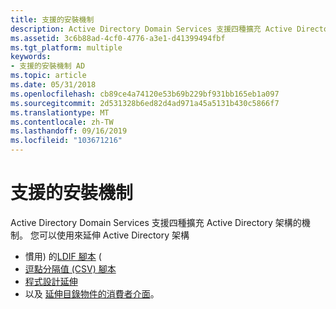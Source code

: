 ```yaml
---
title: 支援的安裝機制
description: Active Directory Domain Services 支援四種擴充 Active Directory 架構的機制。
ms.assetid: 3c6b88ad-4cf0-4776-a3e1-d41399494fbf
ms.tgt_platform: multiple
keywords:
- 支援的安裝機制 AD
ms.topic: article
ms.date: 05/31/2018
ms.openlocfilehash: cb89ce4a74120e53b69b229bf931bb165eb1a097
ms.sourcegitcommit: 2d531328b6ed82d4ad971a45a5131b430c5866f7
ms.translationtype: MT
ms.contentlocale: zh-TW
ms.lasthandoff: 09/16/2019
ms.locfileid: "103671216"
---
```

# <a name="supported-installation-mechanisms"></a>支援的安裝機制

Active Directory Domain Services 支援四種擴充 Active Directory 架構的機制。 您可以使用來延伸 Active Directory 架構

-   慣用) 的[LDIF 腳本](ldif-scripts.md) (
-   [逗點分隔值 (CSV) 腳本](comma-separated-value-csv-scripts.md)
-   [程式設計延伸](programmatic-extension.md)
-   以及 [延伸目錄物件的消費者介面](extending-the-user-interface-for-directory-objects.md)。

 

 





